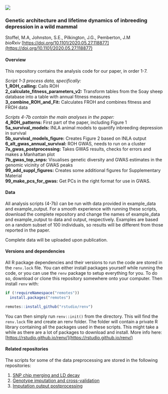 ![](https://github.com/mastoffel/uncarved_blog/tree/master/public/images/mum_lamb.jpg?raw=true)


### Genetic architecture and lifetime dynamics of inbreeding depression in a wild mammal
Stoffel, M.A, Johnston, S.E., Pilkington, J.G., Pemberton, J.M  
*bioRxiv* [https://doi.org/10.1101/2020.05.27.118877](https://doi.org/10.1101/2020.05.27.118877)  

#### Overview   
This repository contains the analysis code for our paper, in order 1-7.  

*Script 1-3 process data, specifically:*  
**1_ROH_calling:** Calls ROH  
**2_calculate_fitness_parameters_v2:** Transform tables from the Soay sheep database into a table with annual fitness measures  
**3_combine_ROH_and_Fit:** Calculates FROH and combines fitness and FROH data

*Scripts 4-7b contain the main analyses in the paper:*  
**4_ROH_patterns:** First part of the paper, including Figure 1  
**5a_survival_models:** INLA animal models to quantify inbreeding depression in survival  
**5b_survival_models_figure:** Creates Figure 2 based on INLA output  
**6_alt_gwas_annual_survival:** ROH GWAS, needs to run on a cluster  
**7a_gwas_postprocessing:** Takes GWAS results, checks for errors and makes a Manhattan plot    
**7b_gwas_top_snps:** Visualises genetic diversity and GWAS estimates in the genomic vicinity of GWAS peaks  
**99_add_suppl_figures:** Creates some additional figures for Supplementary Material  
**99_make_pcs_for_gwas:** Get PCs in the right format for use in GWAS.  

#### Data
All analysis scripts (4-7b) can be run with data provided in example_data and example_output. For a smooth experience with running these scripts, download the complete repository and change the names of example_data and example_output to data and output, respectively. Examples are based on a random subset of 100 individuals, so results will be different from those reported in the paper.

Complete data will be uploaded upon publication.  

#### Versions and dependencies
All R package dependencies and their versions to run the code are stored in the `renv.lock` file. You can either install packages yourself while running the code, or you can use the `renv` package to setup everything for you. To do so, download or clone this repository somewhere onto your computer. Then install `renv` with:

```r
if (!requireNamespace("remotes"))
  install.packages("remotes")

remotes::install_github("rstudio/renv")
```

You can then simply run `renv::init()` from the directory. This will find the `renv.lock` file and create an renv folder. The folder will contain a private R library containing all the packages used in these scripts. This might take a while as there are a lot of packages to download and install. More info here: [https://rstudio.github.io/renv/](https://rstudio.github.io/renv/)


#### Related repositories
The scripts for some of the data preprocessing are stored in the following repositories:
1) [SNP chip merging and LD decay](https://github.com/mastoffel/sheep)
2) [Genotype imputation and cross-validation](https://github.com/mastoffel/imputation_eddie)
3) [Imputation output postprocessing](https://github.com/mastoffel/imputation_mac)

